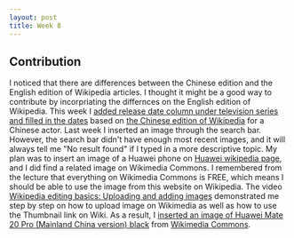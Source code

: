 ```yaml
---
layout: post
title: Week 8
---
```




Contribution
---

 I noticed that there are differences between the Chinese edition and the English edition of Wikipedia articles. I thought it might be a good way to contribute by incorpriating the differnces on the English edition of Wikipedia. This week I [added release date column under television series and filled in the dates](https://en.wikipedia.org/w/index.php?title=Xiao_Zhan&oldid=946476858) based on [the Chinese edition of Wikipedia](https://zh.wikipedia.org/wiki/%E8%82%96%E6%88%B0) for a Chinese actor. Last week I inserted an image through the search bar. However, the search bar didn't have enough most recent images, and it will always tell me "No result found" if I typed in a more descriptive topic. My plan was to insert an image of a Huawei phone on [Huawei wikipedia page](https://en.wikipedia.org/wiki/Huawei), and I did find a related image on Wikimedia Commons. I remembered from the lecture that everything on Wikimedia Commons is FREE, which means I should be able to use the image from this website on Wikipedia. The video [Wikipedia editing basics: Uploading and adding images](https://www.youtube.com/watch?v=pAy_kBBqs0U) demonstrated me step by step on how to upload image on Wikimedia as well as how to use the Thumbnail link on Wiki. As a result, I [inserted an image of Huawei Mate 20 Pro (Mainland China version) black](https://en.wikipedia.org/w/index.php?title=Huawei&oldid=946479052) from [Wikimedia Commons](https://commons.wikimedia.org/wiki/File:Huawei_Mate_20_Pro_(Mainland_China_version)_black.jpg). 